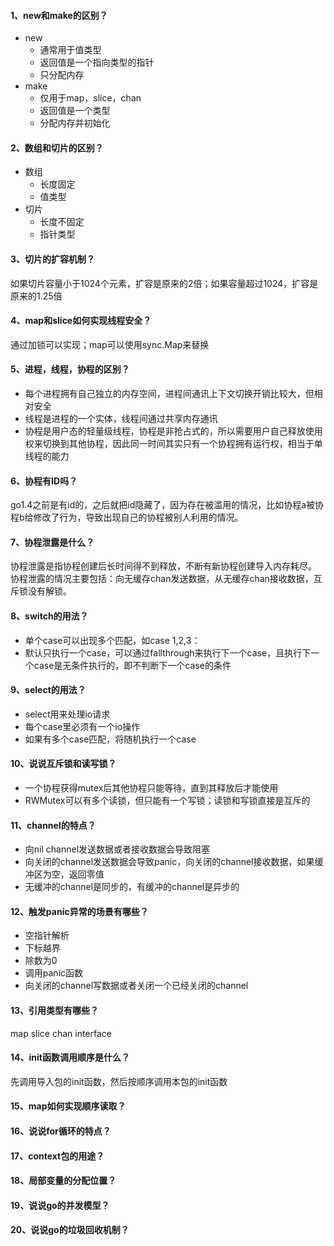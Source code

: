#### 1、new和make的区别？
* new
  - 通常用于值类型
  - 返回值是一个指向类型的指针
  - 只分配内存
* make
  - 仅用于map，slice，chan
  - 返回值是一个类型
  - 分配内存并初始化
#### 2、数组和切片的区别？
* 数组
  - 长度固定
  - 值类型
* 切片
  - 长度不固定
  - 指针类型
#### 3、切片的扩容机制？
如果切片容量小于1024个元素，扩容是原来的2倍；如果容量超过1024，扩容是原来的1.25倍
#### 4、map和slice如何实现线程安全？
通过加锁可以实现；map可以使用sync.Map来替换
#### 5、进程，线程，协程的区别？
* 每个进程拥有自己独立的内存空间，进程间通讯上下文切换开销比较大，但相对安全
* 线程是进程的一个实体，线程间通过共享内存通讯
* 协程是用户态的轻量级线程，协程是非抢占式的，所以需要用户自己释放使用权来切换到其他协程，因此同一时间其实只有一个协程拥有运行权，相当于单线程的能力
#### 6、协程有ID吗？
go1.4之前是有id的，之后就把id隐藏了，因为存在被滥用的情况，比如协程a被协程b给修改了行为，导致出现自己的协程被别人利用的情况。
#### 7、协程泄露是什么？
协程泄露是指协程创建后长时间得不到释放，不断有新协程创建导入内存耗尽。
协程泄露的情况主要包括：向无缓存chan发送数据，从无缓存chan接收数据，互斥锁没有解锁。
#### 8、switch的用法？
* 单个case可以出现多个匹配，如case 1,2,3：
* 默认只执行一个case，可以通过fallthrough来执行下一个case，且执行下一个case是无条件执行的，即不判断下一个case的条件
#### 9、select的用法？
* select用来处理io请求
* 每个case里必须有一个io操作
* 如果有多个case匹配，将随机执行一个case
#### 10、说说互斥锁和读写锁？
* 一个协程获得mutex后其他协程只能等待，直到其释放后才能使用
* RWMutex可以有多个读锁，但只能有一个写锁；读锁和写锁直接是互斥的
#### 11、channel的特点？
* 向nil channel发送数据或者接收数据会导致阻塞
* 向关闭的channel发送数据会导致panic，向关闭的channel接收数据，如果缓冲区为空，返回零值
* 无缓冲的channel是同步的，有缓冲的channel是异步的
#### 12、触发panic异常的场景有哪些？
* 空指针解析
* 下标越界
* 除数为0
* 调用panic函数
* 向关闭的channel写数据或者关闭一个已经关闭的channel
#### 13、引用类型有哪些？
map slice chan interface
#### 14、init函数调用顺序是什么？
先调用导入包的init函数，然后按顺序调用本包的init函数
#### 15、map如何实现顺序读取？
#### 16、说说for循环的特点？
#### 17、context包的用途？
#### 18、局部变量的分配位置？
#### 19、说说go的并发模型？
#### 20、说说go的垃圾回收机制？
